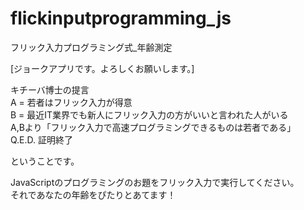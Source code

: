 # flickinputprogramming_js
フリック入力プログラミング式_年齢測定

[ジョークアプリです。よろしくお願いします。]

キチーバ博士の提言  
A = 若者はフリック入力が得意  
B = 最近IT業界でも新人にフリック入力の方がいいと言われた人がいる  
A,Bより「フリック入力で高速プログラミングできるものは若者である」  
Q.E.D. 証明終了  

ということです。  

JavaScriptのプログラミングのお題をフリック入力で実行してください。  
それであなたの年齢をぴたりとあてます！  
